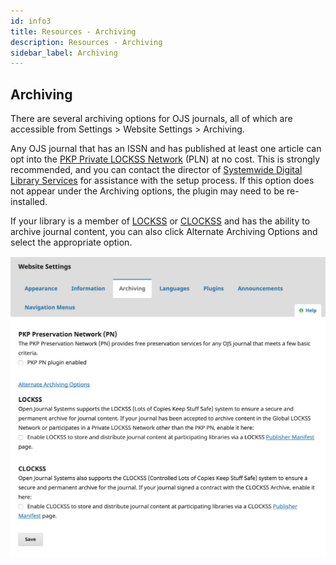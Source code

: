 ```yaml
---
id: info3
title: Resources - Archiving
description: Resources - Archiving
sidebar_label: Archiving
---
```


## Archiving
There are several archiving options for OJS journals, all of which are accessible from Settings > Website Settings > Archiving.

Any OJS journal that has an ISSN and has published at least one article can opt into the [PKP Private LOCKSS Network](https://pkp.sfu.ca/2016/08/08/pkp-lockss-pln-update/) (PLN) at no cost. This is strongly recommended, and you can contact the director of [Systemwide Digital Library Services](https://www2.calstate.edu/csu-system/administration/sdls/Pages/about-us.aspx) for assistance with the setup process. If this option does not appear under the Archiving options, the plugin may need to be re-installed.

If your library is a member of [LOCKSS](https://www.lockss.org) or [CLOCKSS](https://clockss.org) and has the ability to archive journal content, you can also click Alternate Archiving Options and select the appropriate option.

![Archiving](assets/Archiving.png)
